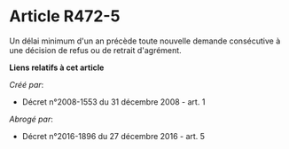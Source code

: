 # Article R472-5

Un délai minimum d'un an précède toute nouvelle demande consécutive à une décision de refus ou de retrait d'agrément.

**Liens relatifs à cet article**

_Créé par_:

  - Décret n°2008-1553 du 31 décembre 2008 - art. 1

_Abrogé par_:

  - Décret n°2016-1896 du 27 décembre 2016 - art. 5
